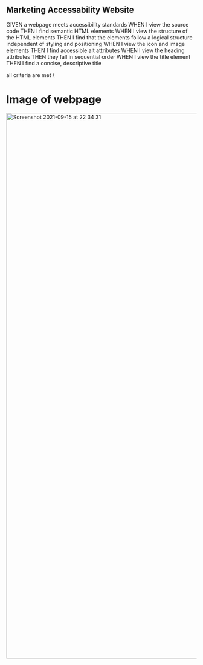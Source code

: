 ## Marketing Accessability Website

GIVEN a webpage meets accessibility standards
WHEN I view the source code
THEN I find semantic HTML elements
WHEN I view the structure of the HTML elements
THEN I find that the elements follow a logical structure independent of styling and positioning
WHEN I view the icon and image elements
THEN I find accessible alt attributes
WHEN I view the heading attributes
THEN they fall in sequential order
WHEN I view the title element
THEN I find a concise, descriptive title

all criteria are met
\

# Image of webpage

<img width="1440" alt="Screenshot 2021-09-15 at 22 34 31" src="https://user-images.githubusercontent.com/81172135/133513095-00758932-b2c1-43bf-af9b-6d013633699d.png">
